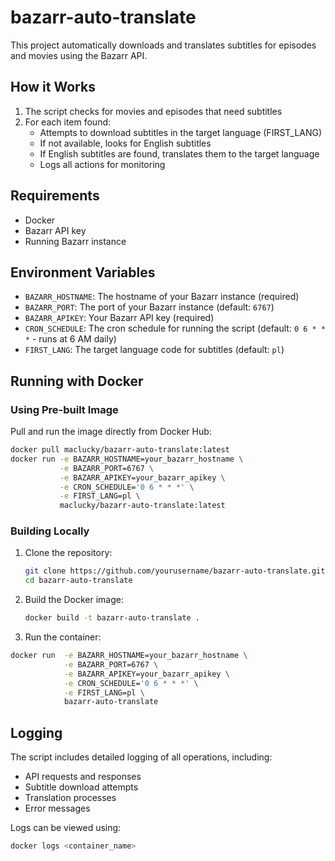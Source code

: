 # bazarr-auto-translate

This project automatically downloads and translates subtitles for episodes and movies using the Bazarr API.

## How it Works

1. The script checks for movies and episodes that need subtitles
2. For each item found:
   - Attempts to download subtitles in the target language (FIRST_LANG)
   - If not available, looks for English subtitles
   - If English subtitles are found, translates them to the target language
   - Logs all actions for monitoring

## Requirements

- Docker
- Bazarr API key
- Running Bazarr instance

## Environment Variables

- `BAZARR_HOSTNAME`: The hostname of your Bazarr instance (required)
- `BAZARR_PORT`: The port of your Bazarr instance (default: `6767`)
- `BAZARR_APIKEY`: Your Bazarr API key (required)
- `CRON_SCHEDULE`: The cron schedule for running the script (default: `0 6 * * *` - runs at 6 AM daily)
- `FIRST_LANG`: The target language code for subtitles (default: `pl`)

## Running with Docker

### Using Pre-built Image

Pull and run the image directly from Docker Hub:
```sh
docker pull maclucky/bazarr-auto-translate:latest
docker run -e BAZARR_HOSTNAME=your_bazarr_hostname \
           -e BAZARR_PORT=6767 \
           -e BAZARR_APIKEY=your_bazarr_apikey \
           -e CRON_SCHEDULE='0 6 * * *' \
           -e FIRST_LANG=pl \
           maclucky/bazarr-auto-translate:latest
```

### Building Locally

1. Clone the repository:
    ```sh
    git clone https://github.com/yourusername/bazarr-auto-translate.git
    cd bazarr-auto-translate
    ```

2. Build the Docker image:
    ```sh
    docker build -t bazarr-auto-translate .
    ```

3. Run the container:
```sh
docker run  -e BAZARR_HOSTNAME=your_bazarr_hostname \
            -e BAZARR_PORT=6767 \
            -e BAZARR_APIKEY=your_bazarr_apikey \
            -e CRON_SCHEDULE='0 6 * * *' \
            -e FIRST_LANG=pl \
            bazarr-auto-translate
```

## Logging

The script includes detailed logging of all operations, including:
- API requests and responses
- Subtitle download attempts
- Translation processes
- Error messages

Logs can be viewed using:
```sh
docker logs <container_name>
```

